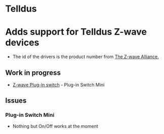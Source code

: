 # Telldus

# Adds support for Telldus Z-wave devices
* The id of the drivers is the product number from [The Z-wave Alliance.](https://products.z-wavealliance.org/products/)
## Work in progress
* [Z-wave Plug-in switch](https://products.z-wavealliance.org/products/2892) - Plug-in Switch Mini
## Issues
### Plug-in Switch Mini
* Nothing but On/Off works at the moment